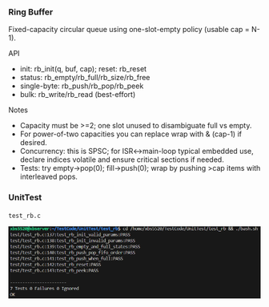 ### Ring Buffer

Fixed-capacity circular queue using one-slot-empty policy (usable cap = N-1).

API
- init: rb_init(q, buf, cap); reset: rb_reset
- status: rb_empty/rb_full/rb_size/rb_free
- single-byte: rb_push/rb_pop/rb_peek
- bulk: rb_write/rb_read (best-effort)

Notes
- Capacity must be >=2; one slot unused to disambiguate full vs empty.
- For power-of-two capacities you can replace wrap with & (cap-1) if desired.
- Concurrency: this is SPSC; for ISR↔main-loop typical embedded use, declare indices volatile and ensure critical sections if needed.
- Tests: try empty→pop(0); fill→push(0); wrap by pushing >cap items with interleaved pops.

### UnitTest

`test_rb.c`

![image-20251005145346324](readme/image-20251005145346324.png)